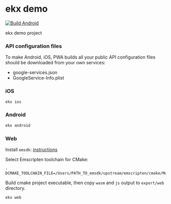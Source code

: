 # ekx demo

[![Build Android](https://github.com/highduck/ekx-demo/actions/workflows/build.yml/badge.svg)](https://github.com/highduck/ekx-demo/actions/workflows/build.yml)


ekx demo project

### API configuration files

To make Android, iOS, PWA builds all your public API configuration files should be downloaded from your own services:

- google-services.json
- GoogleService-Info.plist

### iOS

```bash
ekx ios
```

### Android

```bash
ekx android
```

### Web

Install `emsdk`: [instructions](https://emscripten.org/docs/getting_started/downloads.html)

Select Emscripten toolchain for CMake:
```
-DCMAKE_TOOLCHAIN_FILE=/Users/PATH_TO_emsdk/upstream/emscripten/cmake/Modules/Platform/Emscripten.cmake
```

Build cmake project executable, then copy `wasm` and `js` output to `export/web` directory.

```bash
ekx web
```
